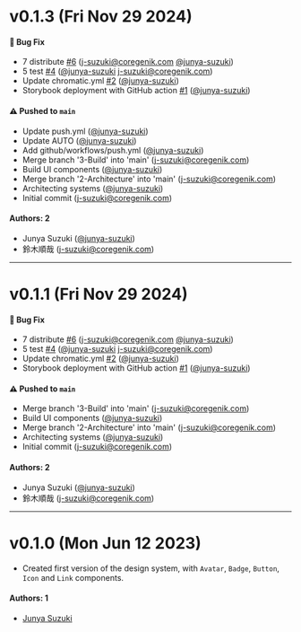 # v0.1.3 (Fri Nov 29 2024)

#### 🐛 Bug Fix

- 7 distribute [#6](https://github.com/junya-suzuki/design-systems-for-developers/pull/6) (j-suzuki@coregenik.com [@junya-suzuki](https://github.com/junya-suzuki))
- 5 test [#4](https://github.com/junya-suzuki/design-systems-for-developers/pull/4) ([@junya-suzuki](https://github.com/junya-suzuki) j-suzuki@coregenik.com)
- Update chromatic.yml [#2](https://github.com/junya-suzuki/design-systems-for-developers/pull/2) ([@junya-suzuki](https://github.com/junya-suzuki))
- Storybook deployment with GitHub action [#1](https://github.com/junya-suzuki/design-systems-for-developers/pull/1) ([@junya-suzuki](https://github.com/junya-suzuki))

#### ⚠️ Pushed to `main`

- Update push.yml ([@junya-suzuki](https://github.com/junya-suzuki))
- Update AUTO ([@junya-suzuki](https://github.com/junya-suzuki))
- Add github/workflows/push.yml ([@junya-suzuki](https://github.com/junya-suzuki))
- Merge branch '3-Build' into 'main' (j-suzuki@coregenik.com)
- Build UI components ([@junya-suzuki](https://github.com/junya-suzuki))
- Merge branch '2-Architecture' into 'main' (j-suzuki@coregenik.com)
- Architecting systems ([@junya-suzuki](https://github.com/junya-suzuki))
- Initial commit (j-suzuki@coregenik.com)

#### Authors: 2

- Junya Suzuki ([@junya-suzuki](https://github.com/junya-suzuki))
- 鈴木順哉 (j-suzuki@coregenik.com)

---

# v0.1.1 (Fri Nov 29 2024)

#### 🐛 Bug Fix

- 7 distribute [#6](https://github.com/junya-suzuki/design-systems-for-developers/pull/6) (j-suzuki@coregenik.com [@junya-suzuki](https://github.com/junya-suzuki))
- 5 test [#4](https://github.com/junya-suzuki/design-systems-for-developers/pull/4) ([@junya-suzuki](https://github.com/junya-suzuki) j-suzuki@coregenik.com)
- Update chromatic.yml [#2](https://github.com/junya-suzuki/design-systems-for-developers/pull/2) ([@junya-suzuki](https://github.com/junya-suzuki))
- Storybook deployment with GitHub action [#1](https://github.com/junya-suzuki/design-systems-for-developers/pull/1) ([@junya-suzuki](https://github.com/junya-suzuki))

#### ⚠️ Pushed to `main`

- Merge branch '3-Build' into 'main' (j-suzuki@coregenik.com)
- Build UI components ([@junya-suzuki](https://github.com/junya-suzuki))
- Merge branch '2-Architecture' into 'main' (j-suzuki@coregenik.com)
- Architecting systems ([@junya-suzuki](https://github.com/junya-suzuki))
- Initial commit (j-suzuki@coregenik.com)

#### Authors: 2

- Junya Suzuki ([@junya-suzuki](https://github.com/junya-suzuki))
- 鈴木順哉 (j-suzuki@coregenik.com)

---

# v0.1.0 (Mon Jun 12 2023)

- Created first version of the design system, with `Avatar`, `Badge`, `Button`, `Icon` and `Link` components.

#### Authors: 1

- [Junya Suzuki](https://github.com/junya-suzuki)